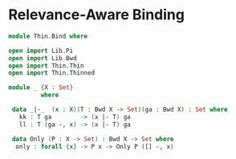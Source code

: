 # Relevance-Aware Binding

```agda
module Thin.Bind where

open import Lib.Pi
open import Lib.Bwd
open import Thin.Thin
open import Thin.Thinned
```

```agda
module _ {X : Set}
         where
```

```agda
 data _|-_  (x : X)(T : Bwd X -> Set)(ga : Bwd X) : Set where
   kk : T ga        -> (x |- T) ga
   ll : T (ga -, x) -> (x |- T) ga
```

```agda
 data Only (P : X -> Set) : Bwd X -> Set where
  only : forall {x} -> P x -> Only P ([] -, x)
```
